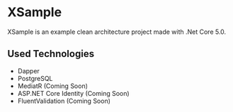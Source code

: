 # XSample

XSample is an example clean architecture project made with .Net Core 5.0.

## Used Technologies

- Dapper
- PostgreSQL
- MediatR (Coming Soon)
- ASP.NET Core Identity (Coming Soon)
- FluentValidation (Coming Soon)

